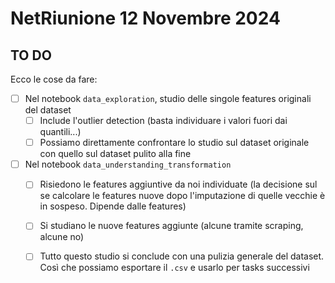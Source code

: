 # NetRiunione 12 Novembre 2024
## TO DO
Ecco le cose da fare:
- [ ] Nel notebook `data_exploration`, studio delle singole features originali del dataset
    - [ ] Include l'outlier detection (basta individuare i valori fuori dai quantili...)
    - [ ] Possiamo direttamente confrontare lo studio sul dataset originale con quello sul dataset pulito alla fine
- [ ] Nel notebook `data_understanding_transformation`
    - [ ] Risiedono le features aggiuntive da noi individuate (la decisione sul se calcolare le features nuove dopo l'imputazione di quelle vecchie è in sospeso. Dipende dalle features)
    - [ ] Si studiano le nuove features aggiunte (alcune tramite scraping, alcune no)
    - [ ] Tutto questo studio si conclude con una pulizia generale del dataset. Così che possiamo esportare il `.csv` e usarlo per tasks successivi



    
